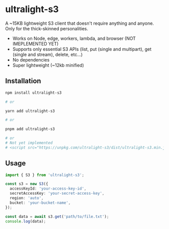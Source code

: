 # ultralight-s3

A ~15KB lightweight S3 client that doesn't require anything and anyone. Only for the thick-skinned personalities.

- Works on Node, edge, workers, lambda, and browser (NOT IMEPLEMENTED YET)
- Supports only essential S3 APIs (list, put (single and multipart), get (single and stream), delete, etc...)
- No dependencies
- Super lightweight (~12kb minified)

## Installation

```bash
npm install ultralight-s3

# or

yarn add ultralight-s3

# or

pnpm add ultralight-s3

# or
# Not yet implemented
# <script src="https://unpkg.com/ultralight-s3/dist/ultralight-s3.min.js" defer></script>
```

## Usage

```typescript
import { S3 } from 'ultralight-s3';

const s3 = new S3({
  accessKeyId: 'your-access-key-id',
  secretAccessKey: 'your-secret-access-key',
  region: 'auto',
  bucket: 'your-bucket-name',
});

const data = await s3.get('path/to/file.txt');
console.log(data);
```
